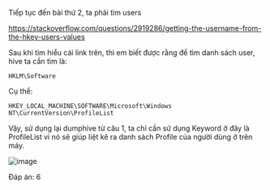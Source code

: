Tiếp tục đến bài thứ 2, ta phải tìm users


https://stackoverflow.com/questions/2919286/getting-the-username-from-the-hkey-users-values

Sau khi tìm hiểu cái link trên, thì em biết được rằng để tìm danh sách user, hive ta cần tìm là:

``` HKLM\Software ```

Cụ thể:

``` HKEY_LOCAL_MACHINE\SOFTWARE\Microsoft\Windows NT\CurrentVersion\ProfileList ```

Vậy, sử dụng lại dumphive từ câu 1, ta chỉ cần sử dụng Keyword ở đây là ProfileList vì nó sẽ giúp liệt kê ra danh sách Profile của người dùng ở trên máy.

![image](https://github.com/anhshidou/EHCCTFTraining/assets/120787381/78a5c147-d406-4e5b-b70b-45a8399c6d07)

Đáp án: 6
